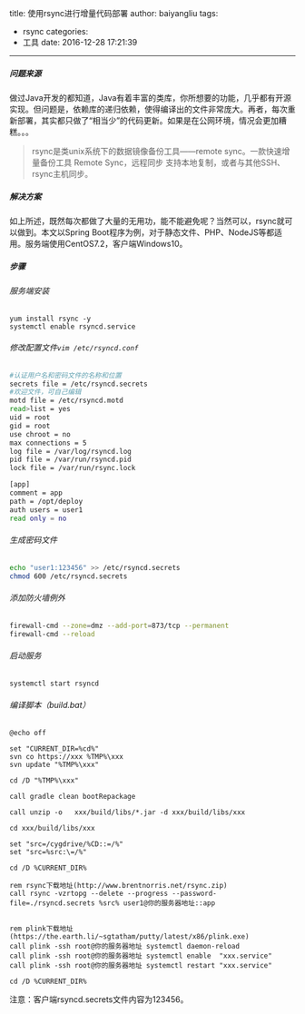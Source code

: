 title: 使用rsync进行增量代码部署
author: baiyangliu
tags:
  - rsync
categories:
  - 工具
date: 2016-12-28 17:21:39
---
##### 问题来源
做过Java开发的都知道，Java有着丰富的类库，你所想要的功能，几乎都有开源实现。但问题是，依赖库的递归依赖，使得编译出的文件非常庞大。再者，每次重新部署，其实都只做了“相当少”的代码更新。如果是在公网环境，情况会更加糟糕。。。
>rsync是类unix系统下的数据镜像备份工具——remote sync。一款快速增量备份工具 Remote Sync，远程同步 支持本地复制，或者与其他SSH、rsync主机同步。

<!--more-->
##### 解决方案
如上所述，既然每次都做了大量的无用功，能不能避免呢？当然可以，rsync就可以做到。本文以Spring Boot程序为例，对于静态文件、PHP、NodeJS等都适用。服务端使用CentOS7.2，客户端Windows10。

##### 步骤
###### 服务端安装
```
yum install rsync -y
systemctl enable rsyncd.service
```
###### 修改配置文件`vim /etc/rsyncd.conf`
```bash
#认证用户名和密码文件的名称和位置
secrets file = /etc/rsyncd.secrets
#欢迎文件，可自己编辑
motd file = /etc/rsyncd.motd
read>list = yes
uid = root
gid = root
use chroot = no
max connections = 5
log file = /var/log/rsyncd.log
pid file = /var/run/rsyncd.pid
lock file = /var/run/rsync.lock

[app]
comment = app
path = /opt/deploy
auth users = user1
read only = no
```
###### 生成密码文件
```bash
echo "user1:123456" >> /etc/rsyncd.secrets
chmod 600 /etc/rsyncd.secrets 
```
###### 添加防火墙例外
```bash
firewall-cmd --zone=dmz --add-port=873/tcp --permanent
firewall-cmd --reload
```
###### 启动服务
```bash
systemctl start rsyncd
```
###### 编译脚本（build.bat）
```DOS 
@echo off

set "CURRENT_DIR=%cd%"
svn co https://xxx %TMP%\xxx
svn update "%TMP%\xxx"

cd /D "%TMP%\xxx"

call gradle clean bootRepackage

call unzip -o   xxx/build/libs/*.jar -d xxx/build/libs/xxx

cd xxx/build/libs/xxx

set "src=/cygdrive/%CD::=/%"
set "src=%src:\=/%"

cd /D %CURRENT_DIR%

rem rsync下载地址(http://www.brentnorris.net/rsync.zip)
call rsync -vzrtopg --delete --progress --password-file=./rsyncd.secrets %src% user1@你的服务器地址::app


rem plink下载地址(https://the.earth.li/~sgtatham/putty/latest/x86/plink.exe)
call plink -ssh root@你的服务器地址 systemctl daemon-reload
call plink -ssh root@你的服务器地址 systemctl enable  "xxx.service"
call plink -ssh root@你的服务器地址 systemctl restart "xxx.service"

cd /D %CURRENT_DIR%
```
注意：客户端rsyncd.secrets文件内容为123456。